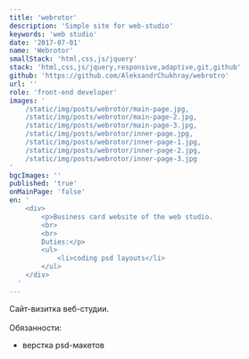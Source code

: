 ```yaml
---
title: 'webrotor'
description: 'Simple site for web-studio'
keywords: 'web studio'
date: '2017-07-01'
name: 'Webrotor'
smallStack: 'html,css,js/jquery'
stack: 'html,css,js/jquery,responsive,adaptive,git,github'
github: 'https://github.com/AleksandrChukhray/webrotro'
url: ''
role: 'front-end developer'
images: '
    /static/img/posts/webrotor/main-page.jpg,
    /static/img/posts/webrotor/main-page-2.jpg,
    /static/img/posts/webrotor/main-page-3.jpg,
    /static/img/posts/webrotor/inner-page.jpg,
    /static/img/posts/webrotor/inner-page-1.jpg,
    /static/img/posts/webrotor/inner-page-2.jpg,
    /static/img/posts/webrotor/inner-page-3.jpg
'
bgcImages: ''
published: 'true'
onMainPage: 'false'
en: '
    <div>
        <p>Business card website of the web studio.
        <br>
        <br>
        Duties:</p>
        <ul>
            <li>coding psd layouts</li>
        </ul>
    </div>
  '
---
```

Сайт-визитка веб-студии.
<br>
<br>
Обязанности:
- верстка psd-макетов